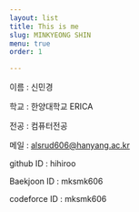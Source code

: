 ```yaml
---
layout: list
title: This is me
slug: MINKYEONG SHIN
menu: true
order: 1

---
```


이름 : 신민경  

학교 : 한양대학교 ERICA  

전공 : 컴퓨터전공  

메일 : alsrud606@hanyang.ac.kr  

github ID : hihiroo  

Baekjoon ID : mksmk606  

codeforce ID : mksmk606

